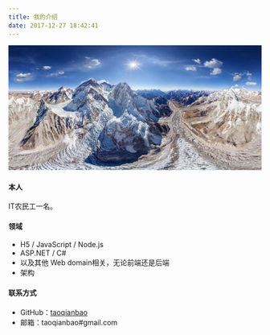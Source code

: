 ```yaml
---
title: 我的介绍
date: 2017-12-27 18:42:41
---
```


![珠穆朗玛峰](/imgs/zmlmf.jpeg)

#### 本人

IT农民工一名。

#### 领域

- H5 / JavaScript / Node.js
- ASP.NET / C#
- 以及其他 Web domain相关，无论前端还是后端
- 架构

#### 联系方式

- GitHub：[taoqianbao](https://github.com/taoqianbao)
- 邮箱：taoqianbao#gmail.com
